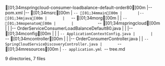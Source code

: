 [01;34mspringcloud-consumer-loadbalance-default-order80[00m
|-- pom.xml
|-- [01;34msrc[00m
|   `-- [01;34mmain[00m
|       |-- [01;34mjava[00m
|       |   `-- [01;34morg[00m
|       |       `-- [01;34mopenatom[00m
|       |           `-- [01;34mspringcloud[00m
|       |               |-- OrderServiceConsumerLoadBalanceDefault80.java
|       |               |-- [01;34mconfig[00m
|       |               |   `-- ApplicationContextConfig.java
|       |               `-- [01;34mcontroller[00m
|       |                   |-- OrderConsumerController.java
|       |                   `-- SpringCloudServiceDiscoveryController.java
|       `-- [01;34mresources[00m
|           `-- application.yml
`-- tree.md

9 directories, 7 files
